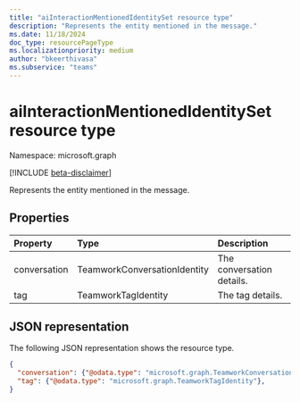 ```yaml
---
title: "aiInteractionMentionedIdentitySet resource type"
description: "Represents the entity mentioned in the message."
ms.date: 11/18/2024
doc_type: resourcePageType
ms.localizationpriority: medium
author: "bkeerthivasa"
ms.subservice: "teams"
---
```


# aiInteractionMentionedIdentitySet resource type

Namespace: microsoft.graph

[!INCLUDE [beta-disclaimer](../../includes/beta-disclaimer.md)]

Represents the entity mentioned in the message.

## Properties

| Property   | Type | Description |
|:---------------|:--------|:----------|
| conversation | TeamworkConversationIdentity | The conversation details. |
| tag | TeamworkTagIdentity | The tag details. |

## JSON representation

The following JSON representation shows the resource type.

<!--{
  "blockType": "resource",
  "optionalProperties": [],
  "keyProperty": "id",
  "baseType": "microsoft.graph.entity",
  "@odata.type": "microsoft.graph.aiInteractionMentionedIdentitySet"
}-->

```json
{
  "conversation": {"@odata.type": "microsoft.graph.TeamworkConversationIdentity"},
  "tag": {"@odata.type": "microsoft.graph.TeamworkTagIdentity"},
}
```
